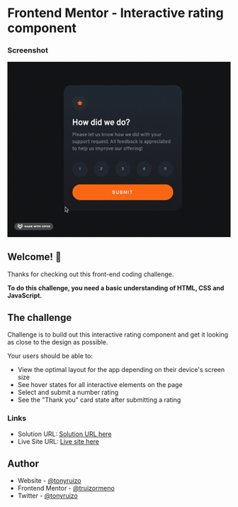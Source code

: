 # Frontend Mentor - Interactive rating component

### Screenshot

![](./images/rate-component.gif)

## Welcome! 👋

Thanks for checking out this front-end coding challenge.

**To do this challenge, you need a basic understanding of HTML, CSS and JavaScript.**

## The challenge

Challenge is to build out this interactive rating component and get it looking as close to the design as possible.

Your users should be able to:

- View the optimal layout for the app depending on their device's screen size
- See hover states for all interactive elements on the page
- Select and submit a number rating
- See the "Thank you" card state after submitting a rating

### Links

- Solution URL: [Solution URL here](https://your-solution-url.com)
- Live Site URL: [Live site here]()

## Author

- Website - [@tonyruizo](https://www.tonyruizo.me)
- Frontend Mentor - [@truizormeno](https://www.frontendmentor.io/profile/truizormeno)
- Twitter - [@tonyruizo](https://www.twitter.com/tonyruizo)
